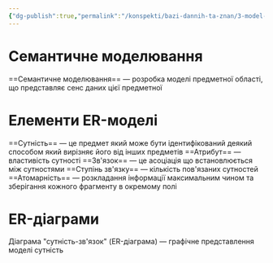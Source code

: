 ```yaml
---
{"dg-publish":true,"permalink":"/konspekti/bazi-dannih-ta-znan/3-model-sutnist-zv-yazok/"}
---
```


# Семантичне моделювання

==Семантичне моделювання== — розробка моделі предметної області, що представляє сенс даних цієї предметної

# Елементи ER-моделі

==Сутність== — це предмет який може бути ідентифікований деякий способом який вирізняє його від інших предметів
==Атрибут== — властивість сутності
==Зв'язок== — це асоціація що встановлюється між сутностями
==Ступінь зв'язку== — кількість пов'язаних сутностей
==Атомарність== — розкладання інформації максимальним чином та зберігання кожного фрагменту в окремому полі

# ER-діаграми

Діаграма "сутність-зв'язок" (ER-діаграма) — графічне представлення моделі сутність
